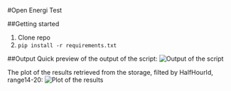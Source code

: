 #Open Energi Test

##Getting started
1. Clone repo
2. `pip install -r requirements.txt`

##Output
Quick preview of the output of the script:
![Output of the script](https://i.imgur.com/F0PAPjo.png "Output of the script")

The plot of the results retrieved from the storage, filted by HalfHourId, range14-20:
![Plot of the results](https://i.imgur.com/4y7Yfd1.png "Plot of the results")
